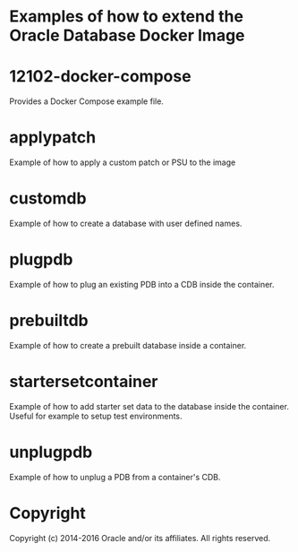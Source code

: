 Examples of how to extend the Oracle Database Docker Image
================================
# 12102-docker-compose
Provides a Docker Compose example file.

# applypatch
Example of how to apply a custom patch or PSU to the image

# customdb
Example of how to create a database with user defined names.

# plugpdb
Example of how to plug an existing PDB into a CDB inside the container.

# prebuiltdb
Example of how to create a prebuilt database inside a container.

# startersetcontainer
Example of how to add starter set data to the database inside the container.
Useful for example to setup test environments.

# unplugpdb
Example of how to unplug a PDB from a container's CDB.

# Copyright
Copyright (c) 2014-2016 Oracle and/or its affiliates. All rights reserved.
